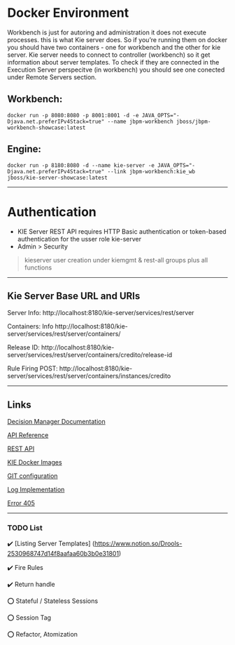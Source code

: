 # Docker Environment


Workbench is just for autoring and administration it does not execute processes. this is what Kie server does. So if you’re running them on docker you should have two containers - one for workbench and the other for kie server. Kie server needs to connect to controller (workbench) so it get information about server templates. To check if they are connected in the Execution Server perspecitve (in workbench) you should see one conected under Remote Servers section.



## Workbench:

    docker run -p 8080:8080 -p 8001:8001 -d -e JAVA_OPTS="-Djava.net.preferIPv4Stack=true" --name jbpm-workbench jboss/jbpm-workbench-showcase:latest



## Engine: 

    docker run -p 8180:8080 -d --name kie-server -e JAVA_OPTS="-Djava.net.preferIPv4Stack=true" --link jbpm-workbench:kie_wb jboss/kie-server-showcase:latest


---
# Authentication 
- KIE Server REST API requires HTTP Basic authentication or token-based authentication for the usser role kie-server
- Admin > Security 
> kieserver user creation under kiemgmt & rest-all groups plus all functions


---
## Kie Server Base URL and URIs
Server Info: http://localhost:8180/kie-server/services/rest/server

Containers: Info http://localhost:8180/kie-server/services/rest/server/containers/

Release ID: http://localhost:8180/kie-server/services/rest/server/containers/credito/release-id

Rule Firing POST: http://localhost:8180/kie-server/services/rest/server/containers/instances/credito


---
## Links
[Decision Manager Documentation](https://access.redhat.com/documentation/pt-br/red_hat_decision_manager/7.6/html/interacting_with_red_hat_decision_manager_using_kie_apis/controller-java-api-con_kie-apis)

[API Reference](https://docs.jboss.org/drools/release/7.59.0.Final/kie-api-javadoc/index.html)

[REST API](https://docs.drools.org/7.69.0.Final/drools-docs/html_single/index.html#kie-server-rest-api-con_kie-apis)

[KIE Docker Images](https://github.com/kiegroup/kie-docker-ci-images/blob/main/README.md)

[GIT configuration](https://kbroman.org/github_tutorial/pages/first_time.html)

[Log Implementation](https://mkyong.com/logging/slf4j-logback-tutorial/) 

[Error 405](https://groups.google.com/g/drools-usage/c/bHkNzEkoV5g?pli=1)


---
### TODO List
✔️ [Listing Server Templates] (https://www.notion.so/Drools-2530968747d14f8aafaa60b3b0e31801)

✔️ Fire Rules

✔️ Return handle

⭕ Stateful / Stateless Sessions

⭕ Session Tag

⭕ Refactor, Atomization